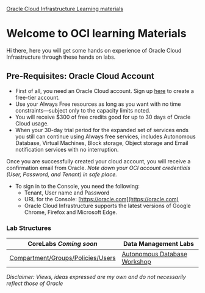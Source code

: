 [Oracle Cloud Infrastructure Learning materials](/README.md)

# Welcome to OCI learning Materials
Hi there, here you will get some hands on experience of Oracle Cloud Infrastructure through these hands on labs. 

## Pre-Requisites: Oracle Cloud Account
- First of all, you need an Oracle Cloud account. Sign up [here](https://oracle.com/free) to create a free-tier account. 
- Use your Always Free resources as long as you want with no time constraints—subject only to the capacity limits noted. 
- You will receive $300 of free credits good for up to 30 days of Oracle Cloud usage. 
- When your 30-day trial period for the expanded set of services ends you still can continue using Always free services, includes Autonomous Database, Virtual Machines, Block storage, Object storage and Email notification services with no interruption.

Once you are successfully created your cloud account, you will receive a confirmation email from Oracle.
*Note down your OCI account credentials (User, Password, and Tenant) in safe place.*
- To sign in to the Console, you need the following:
  - Tenant, User name and Password
  - URL for the Console: [https://oracle.com](https://oracle.com)
  - Oracle Cloud Infrastructure supports the latest versions of Google Chrome, Firefox and Microsoft Edge.

### Lab Structures

| **CoreLabs**    *Coming soon*                   |  **Data Management Labs**|
| ------------------------------------------------|------------------------- |
| [Compartment/Groups/Policies/Users](/files/ocilab/basics.md)   |[Autonomous Database Workshop](/files/lab1/AutonomousWorkshop.md)    |




*Disclaimer: Views, ideas expressed are my own and do not necessarily reflect those of Oracle*

